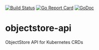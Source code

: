 [![Build Status](https://travis-ci.org/kmodules/objectstore-api.svg?branch=master)](https://travis-ci.org/kmodules/objectstore-api)
[![Go Report Card](https://goreportcard.com/badge/kmodules/objectstore-api "Go Report Card")](https://goreportcard.com/report/kmodules/objectstore-api)
[![GoDoc](https://godoc.org/kmodules.xyz/objectstore-api?status.svg "GoDoc")](https://godoc.org/kmodules.xyz/objectstore-api)

# objectstore-api
ObjectStore API for Kubernetes CRDs
